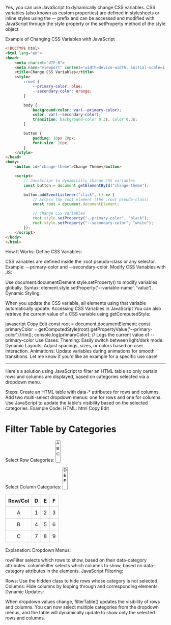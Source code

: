 Yes, you can use JavaScript to dynamically change CSS variables. CSS variables (also known as custom properties) are defined in stylesheets or inline styles using the -- prefix and can be accessed and modified with JavaScript through the style property or the setProperty method of the style object.

Example of Changing CSS Variables with JavaScript

```html
<!DOCTYPE html>
<html lang="en">
<head>
    <meta charset="UTF-8">
    <meta name="viewport" content="width=device-width, initial-scale=1.0">
    <title>Change CSS Variables</title>
    <style>
        :root {
            --primary-color: blue;
            --secondary-color: orange;
        }

        body {
            background-color: var(--primary-color);
            color: var(--secondary-color);
            transition: background-color 0.3s, color 0.3s;
        }

        button {
            padding: 10px 20px;
            font-size: 16px;
        }
    </style>
</head>
<body>
    <button id="change-theme">Change Theme</button>

    <script>
        // JavaScript to dynamically change CSS variables
        const button = document.getElementById("change-theme");

        button.addEventListener("click", () => {
            // Access the root element (the :root pseudo-class)
            const root = document.documentElement;

            // Change CSS variables
            root.style.setProperty("--primary-color", "black");
            root.style.setProperty("--secondary-color", "white");
        });
    </script>
</body>
</html>
```

How It Works:
Define CSS Variables:

CSS variables are defined inside the :root pseudo-class or any selector.
Example: --primary-color and --secondary-color.
Modify CSS Variables with JS:

Use document.documentElement.style.setProperty() to modify variables globally.
Syntax: element.style.setProperty('--variable-name', 'value').
Dynamic Styling:

When you update the CSS variable, all elements using that variable automatically update.
Accessing CSS Variables in JavaScript
You can also retrieve the current value of a CSS variable using getComputedStyle:

javascript
Copy
Edit
const root = document.documentElement;
const primaryColor = getComputedStyle(root).getPropertyValue('--primary-color').trim();
console.log(primaryColor); // Logs the current value of --primary-color
Use Cases:
Theming: Easily switch between light/dark mode.
Dynamic Layouts: Adjust spacings, sizes, or colors based on user interaction.
Animations: Update variables during animations for smooth transitions.
Let me know if you'd like an example for a specific use case!

______________________________________________________________________

Here's a solution using JavaScript to filter an HTML table so only certain rows and columns are displayed, based on categories selected via a dropdown menu.

Steps:
Create an HTML table with data-\* attributes for rows and columns.
Add two multi-select dropdown menus: one for rows and one for columns.
Use JavaScript to update the table's visibility based on the selected categories.
Example Code:
HTML:
html
Copy
Edit

<!DOCTYPE html>

<html lang="en">
<head>
  <meta charset="UTF-8">
  <meta name="viewport" content="width=device-width, initial-scale=1.0">
  <title>Table Filter</title>
  <style>
    table {
      width: 100%;
      border-collapse: collapse;
    }
    th, td {
      border: 1px solid #ccc;
      padding: 8px;
      text-align: center;
    }
    .hidden {
      display: none;
    }
  </style>
</head>
<body>
  <h1>Filter Table by Categories</h1>

<label for="rowFilter">Select Row Categories:</label>
<select id="rowFilter" multiple>
    <option value="A">A</option>
    <option value="B">B</option>
    <option value="C">C</option>
</select>

<label for="columnFilter">Select Column Categories:</label>
<select id="columnFilter" multiple>
    <option value="D">D</option>
    <option value="E">E</option>
    <option value="F">F</option>
</select>

<table id="categoryTable">
    <thead>
      <tr>
        <th>Row/Col</th>
        <th data-category="D">D</th>
        <th data-category="E">E</th>
        <th data-category="F">F</th>
      </tr>
    </thead>
    <tbody>
      <tr data-category="A">
        <td>A</td>
        <td>1</td>
        <td>2</td>
        <td>3</td>
      </tr>
      <tr data-category="B">
        <td>B</td>
        <td>4</td>
        <td>5</td>
        <td>6</td>
      </tr>
      <tr data-category="C">
        <td>C</td>
        <td>7</td>
        <td>8</td>
        <td>9</td>
      </tr>
    </tbody>
  </table>

<script>
    const rowFilter = document.getElementById("rowFilter");
    const columnFilter = document.getElementById("columnFilter");
    const table = document.getElementById("categoryTable");

    function filterTable() {
      const selectedRows = Array.from(rowFilter.selectedOptions).map(option => option.value);
      const selectedColumns = Array.from(columnFilter.selectedOptions).map(option => option.value);

      // Filter rows
      table.querySelectorAll("tbody tr").forEach(row => {
        const rowCategory = row.dataset.category;
        row.classList.toggle("hidden", !selectedRows.includes(rowCategory));
      });

      // Filter columns
      const columnIndexesToHide = [];
      table.querySelectorAll("thead th").forEach((th, colIndex) => {
        if (colIndex > 0) { // Skip first column header (Row/Col)
          const colCategory = th.dataset.category;
          const shouldHide = !selectedColumns.includes(colCategory);
          columnIndexesToHide.push(shouldHide ? colIndex : null);
          th.classList.toggle("hidden", shouldHide);
        }
      });

      table.querySelectorAll("tbody tr").forEach(row => {
        row.querySelectorAll("td").forEach((td, colIndex) => {
          td.classList.toggle("hidden", columnIndexesToHide.includes(colIndex));
        });
      });
    }

    // Attach event listeners
    rowFilter.addEventListener("change", filterTable);
    columnFilter.addEventListener("change", filterTable);

    // Initialize filter
    filterTable();
  </script>

</body>
</html>
Explanation:
Dropdown Menus:

rowFilter selects which rows to show, based on their data-category attributes.
columnFilter selects which columns to show, based on data-category attributes in the <th> elements.
JavaScript Filtering:

Rows: Use the hidden class to hide rows whose category is not selected.
Columns: Hide columns by looping through <th> and corresponding <td> elements.
Dynamic Updates:

When dropdown values change, filterTable() updates the visibility of rows and columns.
You can now select multiple categories from the dropdown menus, and the table will dynamically update to show only the selected rows and columns.
